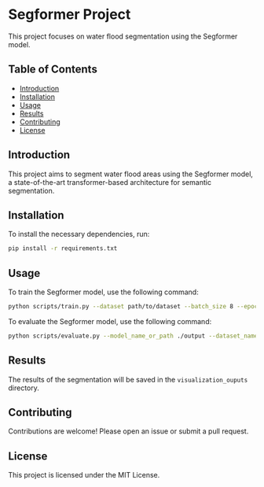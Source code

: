 
# Segformer Project

This project focuses on water flood segmentation using the Segformer model.

## Table of Contents
- [Introduction](#introduction)
- [Installation](#installation)
- [Usage](#usage)
- [Results](#results)
- [Contributing](#contributing)
- [License](#license)

## Introduction
This project aims to segment water flood areas using the Segformer model, a state-of-the-art transformer-based architecture for semantic segmentation.

## Installation
To install the necessary dependencies, run:
```bash
pip install -r requirements.txt
```

## Usage
To train the Segformer model, use the following command:
```bash
python scripts/train.py --dataset path/to/dataset --batch_size 8 --epochs 10 --learning_rate 5e-5 --output_dir ./output
```

To evaluate the Segformer model, use the following command:
```bash
python scripts/evaluate.py --model_name_or_path ./output --dataset_name path/to/dataset --batch_size 8
```

## Results
The results of the segmentation will be saved in the `visualization_ouputs` directory.

## Contributing
Contributions are welcome! Please open an issue or submit a pull request.

## License
This project is licensed under the MIT License.
```

